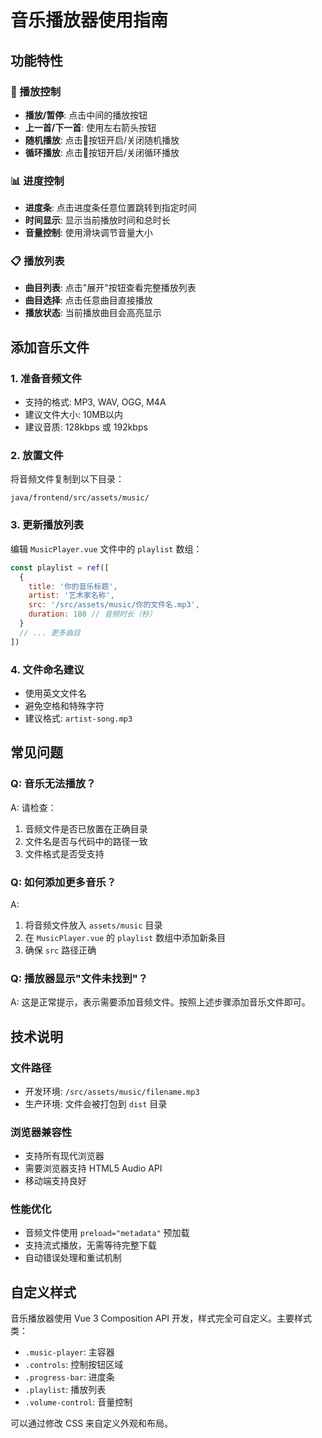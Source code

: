 # 音乐播放器使用指南

## 功能特性

### 🎵 播放控制
- **播放/暂停**: 点击中间的播放按钮
- **上一首/下一首**: 使用左右箭头按钮
- **随机播放**: 点击🔀按钮开启/关闭随机播放
- **循环播放**: 点击🔁按钮开启/关闭循环播放

### 📊 进度控制
- **进度条**: 点击进度条任意位置跳转到指定时间
- **时间显示**: 显示当前播放时间和总时长
- **音量控制**: 使用滑块调节音量大小

### 📋 播放列表
- **曲目列表**: 点击"展开"按钮查看完整播放列表
- **曲目选择**: 点击任意曲目直接播放
- **播放状态**: 当前播放曲目会高亮显示

## 添加音乐文件

### 1. 准备音频文件
- 支持的格式: MP3, WAV, OGG, M4A
- 建议文件大小: 10MB以内
- 建议音质: 128kbps 或 192kbps

### 2. 放置文件
将音频文件复制到以下目录：
```
java/frontend/src/assets/music/
```

### 3. 更新播放列表
编辑 `MusicPlayer.vue` 文件中的 `playlist` 数组：

```javascript
const playlist = ref([
  {
    title: '你的音乐标题',
    artist: '艺术家名称',
    src: '/src/assets/music/你的文件名.mp3',
    duration: 180 // 音频时长（秒）
  }
  // ... 更多曲目
])
```

### 4. 文件命名建议
- 使用英文文件名
- 避免空格和特殊字符
- 建议格式: `artist-song.mp3`

## 常见问题

### Q: 音乐无法播放？
A: 请检查：
1. 音频文件是否已放置在正确目录
2. 文件名是否与代码中的路径一致
3. 文件格式是否受支持

### Q: 如何添加更多音乐？
A: 
1. 将音频文件放入 `assets/music` 目录
2. 在 `MusicPlayer.vue` 的 `playlist` 数组中添加新条目
3. 确保 `src` 路径正确

### Q: 播放器显示"文件未找到"？
A: 这是正常提示，表示需要添加音频文件。按照上述步骤添加音乐文件即可。

## 技术说明

### 文件路径
- 开发环境: `/src/assets/music/filename.mp3`
- 生产环境: 文件会被打包到 `dist` 目录

### 浏览器兼容性
- 支持所有现代浏览器
- 需要浏览器支持 HTML5 Audio API
- 移动端支持良好

### 性能优化
- 音频文件使用 `preload="metadata"` 预加载
- 支持流式播放，无需等待完整下载
- 自动错误处理和重试机制

## 自定义样式

音乐播放器使用 Vue 3 Composition API 开发，样式完全可自定义。主要样式类：

- `.music-player`: 主容器
- `.controls`: 控制按钮区域
- `.progress-bar`: 进度条
- `.playlist`: 播放列表
- `.volume-control`: 音量控制

可以通过修改 CSS 来自定义外观和布局。 